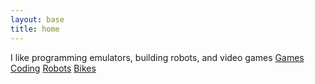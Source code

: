 ```yaml
---
layout: base
title: home
---
```

I like programming emulators, building robots, and video games
[Games](games)
[Coding](coding)
[Robots](robots)
[Bikes](bikes)
